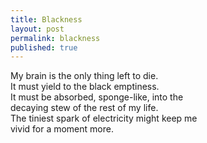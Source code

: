 ```yaml
---
title: Blackness
layout: post
permalink: blackness
published: true
---
```

My brain is the only thing left to die.  
It must yield to the black emptiness.  
It must be absorbed, sponge-like, into the  
decaying stew of the rest of my life.  
The tiniest spark of electricity might keep me  
vivid for a moment more.